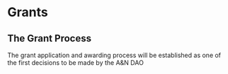 # Grants

## The Grant Process

The grant application and awarding process will be established as one of the first decisions to be made by the A&N DAO
